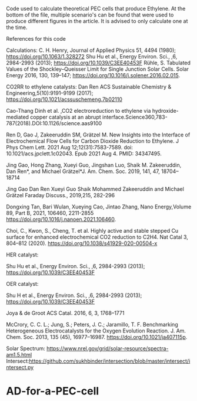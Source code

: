 Code used to calculate theoretical PEC cells that produce Ethylene. 
At the bottom of the file, multiple scenario's can be found that were used to produce different figures in the article. It is advised to only calculate one at the time.


References for this code

Calculations:
C. H. Henry, Journal of Applied Physics 51, 4494 (1980); https://doi.org/10.1063/1.328272
Shu Hu et al., Energy Environ. Sci., ,6, 2984-2993 (2013); https://doi.org/10.1039/C3EE40453F
Rühle, S. Tabulated Values of the Shockley–Queisser Limit for Single Junction Solar Cells. Solar Energy 2016, 130, 139–147; https://doi.org/10.1016/j.solener.2016.02.015.


CO2RR to ethylene catalysts:
Dan Ren ACS Sustainable Chemistry & Engineering,5(10):9191–9199 (2017); https://doi.org/10.1021/acssuschemeng.7b02110

Cao-Thang Dinh et al. ,CO2 electroreduction to ethylene via hydroxide-mediated copper catalysis at an abrupt interface.Science360,783-787(2018).DOI:10.1126/science.aas9100

Ren D, Gao J, Zakeeruddin SM, Grätzel M. New Insights into the Interface of Electrochemical Flow Cells for Carbon Dioxide Reduction to Ethylene. J Phys Chem Lett. 2021 Aug 12;12(31):7583-7589. doi: 10.1021/acs.jpclett.1c02043. Epub 2021 Aug 4. PMID: 34347495.

Jing Gao, Hong Zhang, Xueyi Guo, Jingshan Luo, Shaik M. Zakeeruddin, Dan Ren*, and Michael Grätzel*J. Am. Chem. Soc. 2019, 141, 47, 18704–18714

Jing Gao  Dan Ren Xueyi Guo Shaik Mohammed Zakeeruddin and  Michael Grätzel  Faraday Discuss., 2019,215, 282-296

Dongxing Tan, Bari Wulan, Xueying Cao, Jintao Zhang, Nano Energy,Volume 89, Part B, 2021, 106460, 2211-2855 https://doi.org/10.1016/j.nanoen.2021.106460.

Choi, C., Kwon, S., Cheng, T. et al. Highly active and stable stepped Cu surface for enhanced electrochemical CO2 reduction to C2H4. Nat Catal 3, 804–812 (2020). https://doi.org/10.1038/s41929-020-00504-x

HER catalyst:

Shu Hu et al., Energy Environ. Sci., ,6, 2984-2993 (2013); https://doi.org/10.1039/C3EE40453F

OER catalyst:

Shu H et al., Energy Environ. Sci., ,6, 2984-2993 (2013); https://doi.org/10.1039/C3EE40453F

Joya & de Groot ACS Catal. 2016, 6, 3, 1768–1771

McCrory, C. C. L.; Jung, S.; Peters, J. C.; Jaramillo, T. F. Benchmarking Heterogeneous Electrocatalysts for the Oxygen Evolution Reaction. J. Am. Chem. Soc. 2013, 135 (45), 16977–16987. https://doi.org/10.1021/ja407115p.  



Solar Spectrum: https://www.nrel.gov/grid/solar-resource/spectra-am1.5.html
Intersect:https://github.com/sukhbinder/intersection/blob/master/intersect/intersect.py

# AD-for-a-PEC-cell
